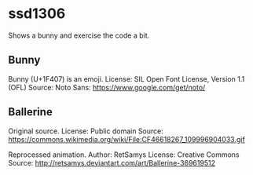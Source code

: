 # ssd1306

Shows a bunny and exercise the code a bit.


## Bunny

Bunny (U+1F407) is an emoji.
License: SIL Open Font License, Version 1.1  (OFL)
Source: Noto Sans: https://www.google.com/get/noto/


## Ballerine

Original source.
License: Public domain
Source: https://commons.wikimedia.org/wiki/File:CF46618267_109996904033.gif

Reprocessed animation.
Author: RetSamys
License: Creative Commons
Source: http://retsamys.deviantart.com/art/Ballerine-369619512
